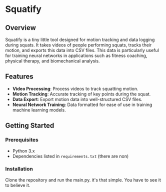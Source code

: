 # Squatify

## Overview
Squatify is a tiny little tool designed for motion tracking and data logging during squats. It takes videos of people performing squats, tracks their motion, and exports this data into CSV files. This data is particularly useful for training neural networks in applications such as fitness coaching, physical therapy, and biomechanical analysis.

## Features
- **Video Processing**: Process videos to track squatting motion.
- **Motion Tracking**: Accurate tracking of key points during the squat.
- **Data Export**: Export motion data into well-structured CSV files.
- **Neural Network Training**: Data formatted for ease of use in training machine learning models.

## Getting Started
### Prerequisites
- Python 3.x
- Dependencies listed in `requirements.txt` (there are non)

### Installation
Clone the repository and run the main.py. it's that simple. You have to see it to believe it.
